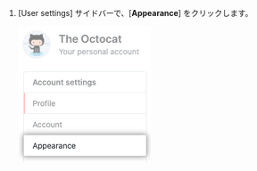 1. [User settings] サイドバーで、[**Appearance**] をクリックします。

   ![[User settings] サイドバーの [Appearance] タブ](/assets/images/help/settings/appearance-tab.png)
